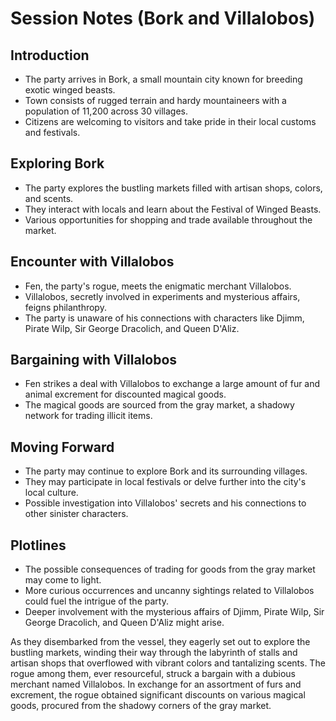 # Session Notes (Bork and Villalobos)

## Introduction
- The party arrives in Bork, a small mountain city known for breeding exotic winged beasts.
- Town consists of rugged terrain and hardy mountaineers with a population of 11,200 across 30 villages.
- Citizens are welcoming to visitors and take pride in their local customs and festivals.

## Exploring Bork
- The party explores the bustling markets filled with artisan shops, colors, and scents.
- They interact with locals and learn about the Festival of Winged Beasts.
- Various opportunities for shopping and trade available throughout the market.

## Encounter with Villalobos
- Fen, the party's rogue, meets the enigmatic merchant Villalobos.
- Villalobos, secretly involved in experiments and mysterious affairs, feigns philanthropy.
- The party is unaware of his connections with characters like Djimm, Pirate Wilp, Sir George Dracolich, and Queen D'Aliz.

## Bargaining with Villalobos
- Fen strikes a deal with Villalobos to exchange a large amount of fur and animal excrement for discounted magical goods.
- The magical goods are sourced from the gray market, a shadowy network for trading illicit items.


## Moving Forward
- The party may continue to explore Bork and its surrounding villages.
- They may participate in local festivals or delve further into the city's local culture.
- Possible investigation into Villalobos' secrets and his connections to other sinister characters.

## Plotlines
- The possible consequences of trading for goods from the gray market may come to light.
- More curious occurrences and uncanny sightings related to Villalobos could fuel the intrigue of the party.
- Deeper involvement with the mysterious affairs of Djimm, Pirate Wilp, Sir George Dracolich, and Queen D'Aliz might arise.



As they disembarked from the vessel, they eagerly set out to explore the bustling markets, winding their way through the labyrinth of stalls and artisan shops that overflowed with vibrant colors and tantalizing scents.
The rogue among them, ever resourceful, struck a bargain with a dubious merchant named Villalobos. In exchange for an assortment of furs and excrement, the rogue obtained significant discounts on various magical goods, procured from the shadowy corners of the gray market.